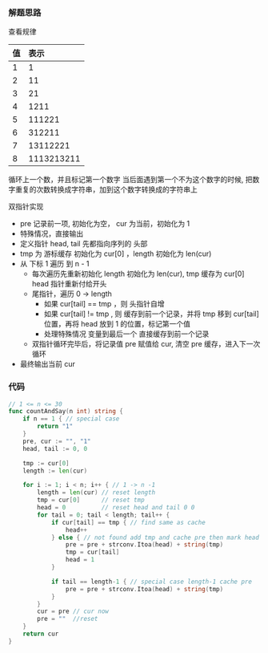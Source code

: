 ### 解题思路

查看规律

| 值        | 表示                        |
|:----------|:---------------------------|
| 1         | 1 |
| 2         | 11 |
| 3         | 21 |
| 4         | 1211 |
| 5         | 111221 |
| 6         | 312211 |
| 7         | 13112221 |
| 8         | 1113213211 |

循环上一个数，并且标记第一个数字
当后面遇到第一个不为这个数字的时候, 把数字重复的次数转换成字符串，加到这个数字转换成的字符串上

双指针实现

- pre 记录前一项, 初始化为空， cur 为当前，初始化为 1
- 特殊情况，直接输出
- 定义指针 head, tail 先都指向序列的 头部
- tmp 为 游标缓存 初始化为 cur[0] ，length 初始化为 len(cur)
- 从 下标 1 遍历 到 n - 1
  - 每次遍历先重新初始化 length 初始化为 len(cur), tmp 缓存为 cur[0] head 指针重新付给开头
  - 尾指针，遍历 0 -> length
    - 如果 cur[tail] == tmp ，则 头指针自增
    - 如果 cur[tail] != tmp , 则 缓存到前一个记录，并将 tmp 移到 cur[tail] 位置，再将 head 放到 1 的位置，标记第一个值
    - 处理特殊情况 变量到最后一个 直接缓存到前一个记录
  - 双指针循环完毕后，将记录值 pre 赋值给 cur, 清空 pre 缓存，进入下一次循环
- 最终输出当前 cur

### 代码

```go
// 1 <= n <= 30
func countAndSay(n int) string {
	if n == 1 { // special case
		return "1"
	}
	pre, cur := "", "1"
	head, tail := 0, 0

	tmp := cur[0]
	length := len(cur)

	for i := 1; i < n; i++ { // 1 -> n -1
		length = len(cur) // reset length
		tmp = cur[0]      // reset tmp
		head = 0          // reset head and tail 0 0
		for tail = 0; tail < length; tail++ {
			if cur[tail] == tmp { // find same as cache
				head++
			} else { // not found add tmp and cache pre then mark head -> 1
				pre = pre + strconv.Itoa(head) + string(tmp)
				tmp = cur[tail]
				head = 1
			}

			if tail == length-1 { // special case length-1 cache pre
				pre = pre + strconv.Itoa(head) + string(tmp)
			}
		}
		cur = pre // cur now
		pre = ""  //reset
	}
	return cur
}
```
